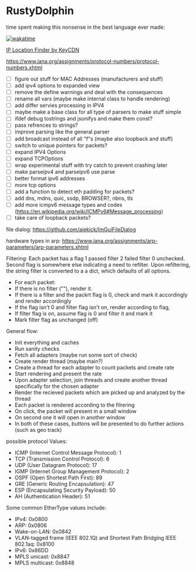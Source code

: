 # RustyDolphin

time spent making this nonsense in the best language ever made:

[![wakatime](https://wakatime.com/badge/user/8b4f0bdc-5133-4fba-98d4-d75498fa71f2/project/73bc670d-dbbf-467b-af69-086d56b73c16.svg)](https://wakatime.com/badge/user/8b4f0bdc-5133-4fba-98d4-d75498fa71f2/project/73bc670d-dbbf-467b-af69-086d56b73c16)
 
 [IP Location Finder by KeyCDN](https://tools.keycdn.com/geo)

 https://www.iana.org/assignments/protocol-numbers/protocol-numbers.xhtml

- [ ] figure out stuff for MAC Addresses (manufacturers and stuff)
- [ ] add ipv4 options to expanded view
- [ ] remove the define warnings and deal with the consequences
- [ ] rename all vars (maybe make internal class to handle rendering)
- [ ] add differ servies processing in IPV4
- [ ] maybe make a base class for all type of parsers to make stuff simple
- [ ] ifdef debug tostrings and jsonifys and make them const?
- [ ] pass refrences to strings?
- [ ] improve parsing like the general parser
- [ ] add broadcast instead of all "f"s (maybe also loopback and stuff)
- [ ] switch to unique pointers for packets?
- [ ] expand IPV4 Options
- [ ] expand TCPOptions
- [ ] wrap experimental stuff with try catch to prevent crashing later
- [ ] make parseipv4 and parseipv6 use parse
- [ ] better format ipv6 addresses
- [ ] more tcp options
- [ ] add a function to detect eth padding for packets?
- [ ] add dns, mdns, quic, ssdp, BROWSER?, nbns, tls
- [ ] add more icmpv6 message types and codes (https://en.wikipedia.org/wiki/ICMPv6#Message_processing)
- [ ] take care of loopback packets?

file dialog: https://github.com/aiekick/ImGuiFileDialog

hardware types in arp: https://www.iana.org/assignments/arp-parameters/arp-parameters.xhtml

Filtering:
Each packet has a flag 1 passed filter 2 failed filter 0 unchecked. Second flag is somewhere else indicating a need to refilter. Upon refiltering, the string filter is converted to a a dict, which defaults of all options.
- For each packet:
- If there is no filter (""), render it.
- If there is a filter and the packrt flag is 0, check and mark it accordingly and render accordingly
- If the flag isn't 0 and filter flag isn't on, render according to flag,
- If filter flag is on, assume flag is 0 and filter it and mark it
- Mark filter flag as unchanged (off)

General flow:

- Init everything and caches
- Run sanity checks
- Fetch all adapters (maybe run some sort of check)
- Create render thread (maybe main?)
- Create a thread for each adapter to count packets and create rate
- Start rendering and present the rate
- Upon adapter selection, join threads and create another thread specifically for the chosen adapter
- Render the recieved packets which are picked up and analyzed by the thread
- Each packet is rendered according to the filrering
- On click, the packet will present in a small window
- On second one it will open in another window
- In both of these cases, buttons will be presented to do further actions (such as geo track)


possible protocol Values:
- ICMP (Internet Control Message Protocol): 1
- TCP (Transmission Control Protocol): 6
- UDP (User Datagram Protocol): 17
- IGMP (Internet Group Management Protocol): 2
- OSPF (Open Shortest Path First): 89
- GRE (Generic Routing Encapsulation): 47
- ESP (Encapsulating Security Payload): 50
- AH (Authentication Header): 51

Some common EtherType values include:

- IPv4: 0x0800
- ARP: 0x0806
- Wake-on-LAN: 0x0842
- VLAN-tagged frame (IEEE 802.1Q) and Shortest Path Bridging IEEE 802.1aq: 0x8100
- IPv6: 0x86DD
- MPLS unicast: 0x8847
- MPLS multicast: 0x8848
